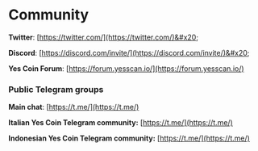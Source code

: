 # Community

**Twitter**: [https://twitter.com/](https://twitter.com/)&#x20;

**Discord**: [https://discord.com/invite/](https://discord.com/invite/)&#x20;

**Yes Coin Forum**: [https://forum.yesscan.io/](https://forum.yesscan.io/)

### Public Telegram groups

**Main chat**: [https://t.me/](https://t.me/)

<!-- **Yes Coin announcements group**: [https://t.me/FuseAnnouncements](https://t.me/FuseAnnouncements) -->

<!-- **Yes Coin Cash group**: [https://t.me/fusecash](https://t.me/fusecash) -->

<!-- **medifaktSwap group**: [https://t.me/fuseswap](https://t.me/fuseswap) -->

<!-- **Yes Coin NFTs**: [https://t.me/fuseNFTs](https://t.me/fuseNFTs)&#x20; -->

**Italian Yes Coin Telegram community:** [https://t.me/](https://t.me/)

**Indonesian Yes Coin Telegram community:** [https://t.me/](https://t.me/)

